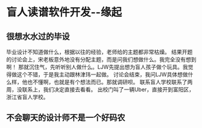 # 盲人读谱软件开发--缘起
## 很想水水过的毕设
毕业设计不知道做什么，根据以往的经验，老师给的主题都非常枯燥。
结果开题的讨论会上，宋老板意外地没有分配主题，而是问我们想做什么。我完全没有想到啊！
那就沉住气，先听听别人做什么。LJW先提出想为盲人孩子做个玩具。我觉得做这个不错，于是我主动跟林津玮一起做。
讨论会结束，我问LJW具体想做什么样，他也不懂啊，也就是有个想法而已。那就调研呗。
联系盲人学校联系了两周，没联系上，我们决定直接去看看。
出校门叫了一辆Uber，直接开到富阳区，浙江省盲人学校。
## 不会聊天的设计师不是一个好码农
